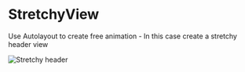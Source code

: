 # StretchyView
Use Autolayout to create free animation - In this case create a stretchy header view

![Stretchy header](https://github.com/TokyoBirdy/StretchyView/blob/master/Demo/stretchy.gif)

